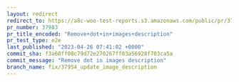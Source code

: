 ```yaml
---
layout: redirect
redirect_to: https://a8c-woo-test-reports.s3.amazonaws.com/public/pr/37983/e2e/index.html
pr_number: 37983
pr_title_encoded: "Remove+dot+in+images+description"
pr_test_type: e2e
last_published: "2023-04-26 07:41:02 +0000"
commit_sha: f3a60ff08c79d72e270267ff03a56928f703ca5a
commit_message: "Remove dot in images description"
branch_name: fix/37954_update_image_description
---
```

